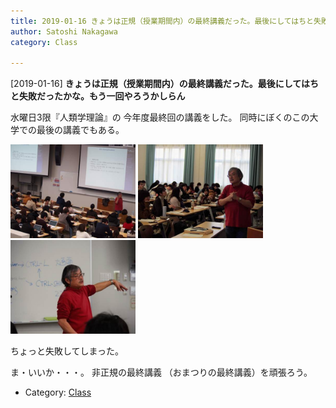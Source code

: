 ```yaml
---
title: 2019-01-16 きょうは正規（授業期間内）の最終講義だった。最後にしてはちと失敗だったかな。もう一回やろうかしらん
author: Satoshi Nakagawa
category: Class

---
```


[2019-01-16] **きょうは正規（授業期間内）の最終講義だった。最後にしてはちと失敗だったかな。もう一回やろうかしらん** 

 水曜日3限『人類学理論』の
今年度最終回の講義をした。
同時にぼくのこの大学での最後の講義でもある。

<img src="/pict/2019-01-16-last-lect-1.jpg" alt="" width="200"/>
<img src="/pict/2019-01-16-last-lect-2.jpg" alt="" width="200"/>
<img src="./pict/2019-01-16-last-lect-3.jpg" alt="" width="200"/>

 ちょっと失敗してしまった。

 ま・いいか・・・。
非正規の最終講義
（おまつりの最終講義）を頑張ろう。

- Category: [Class](https://merapano.github.io/categories.html#Class)

